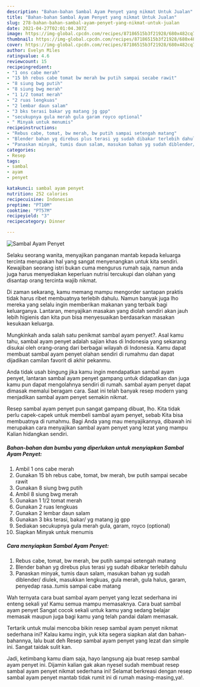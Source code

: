 ```yaml
---
description: "Bahan-bahan Sambal Ayam Penyet yang nikmat Untuk Jualan"
title: "Bahan-bahan Sambal Ayam Penyet yang nikmat Untuk Jualan"
slug: 278-bahan-bahan-sambal-ayam-penyet-yang-nikmat-untuk-jualan
date: 2021-04-27T02:01:04.307Z
image: https://img-global.cpcdn.com/recipes/87186515b3f21928/680x482cq70/sambal-ayam-penyet-foto-resep-utama.jpg
thumbnail: https://img-global.cpcdn.com/recipes/87186515b3f21928/680x482cq70/sambal-ayam-penyet-foto-resep-utama.jpg
cover: https://img-global.cpcdn.com/recipes/87186515b3f21928/680x482cq70/sambal-ayam-penyet-foto-resep-utama.jpg
author: Evelyn Miles
ratingvalue: 4.6
reviewcount: 15
recipeingredient:
- "1 ons cabe merah"
- "15 bh rebus cabe tomat bw merah bw putih sampai secabe rawit"
- "8 siung bwg putih"
- "8 siung bwg merah"
- "1 1/2 tomat merah"
- "2 ruas lengkuas"
- "2 lembar daun salam"
- "3 bks terasi bakar yg matang jg gpp"
- "secukupnya gula merah gula garam royco optional"
- " Minyak untuk menumis"
recipeinstructions:
- "Rebus cabe, tomat, bw merah, bw putih sampai setengah matang"
- "Blender bahan yg direbus plus terasi yg sudah dibakar terlebih dahulu"
- "Panaskan minyak, tumis daun salam, masukan bahan yg sudah diblender/ diulek, masukkan lengkuas, gula merah, gula halus, garam, penyedap rasa..tumis sampai cabe matang"
categories:
- Resep
tags:
- sambal
- ayam
- penyet

katakunci: sambal ayam penyet 
nutrition: 252 calories
recipecuisine: Indonesian
preptime: "PT10M"
cooktime: "PT57M"
recipeyield: "3"
recipecategory: Dinner

---
```



![Sambal Ayam Penyet](https://img-global.cpcdn.com/recipes/87186515b3f21928/680x482cq70/sambal-ayam-penyet-foto-resep-utama.jpg)

Selaku seorang wanita, menyajikan panganan mantab kepada keluarga tercinta merupakan hal yang sangat menyenangkan untuk kita sendiri. Kewajiban seorang istri bukan cuma mengurus rumah saja, namun anda juga harus menyediakan keperluan nutrisi tercukupi dan olahan yang disantap orang tercinta wajib nikmat.

Di zaman  sekarang, kamu memang mampu mengorder santapan praktis tidak harus ribet membuatnya terlebih dahulu. Namun banyak juga lho mereka yang selalu ingin memberikan makanan yang terbaik bagi keluarganya. Lantaran, menyajikan masakan yang diolah sendiri akan jauh lebih higienis dan kita pun bisa menyesuaikan berdasarkan masakan kesukaan keluarga. 



Mungkinkah anda salah satu penikmat sambal ayam penyet?. Asal kamu tahu, sambal ayam penyet adalah sajian khas di Indonesia yang sekarang disukai oleh orang-orang dari berbagai wilayah di Indonesia. Kamu dapat membuat sambal ayam penyet olahan sendiri di rumahmu dan dapat dijadikan camilan favorit di akhir pekanmu.

Anda tidak usah bingung jika kamu ingin mendapatkan sambal ayam penyet, lantaran sambal ayam penyet gampang untuk didapatkan dan juga kamu pun dapat mengolahnya sendiri di rumah. sambal ayam penyet dapat dimasak memalui beragam cara. Saat ini telah banyak resep modern yang menjadikan sambal ayam penyet semakin nikmat.

Resep sambal ayam penyet pun sangat gampang dibuat, lho. Kita tidak perlu capek-capek untuk membeli sambal ayam penyet, sebab Kita bisa membuatnya di rumahmu. Bagi Anda yang mau menyajikannya, dibawah ini merupakan cara menyajikan sambal ayam penyet yang lezat yang mampu Kalian hidangkan sendiri.

<!--inarticleads1-->

##### Bahan-bahan dan bumbu yang diperlukan untuk menyiapkan Sambal Ayam Penyet:

1. Ambil 1 ons cabe merah
1. Gunakan 15 bh rebus cabe, tomat, bw merah, bw putih sampai secabe rawit
1. Gunakan 8 siung bwg putih
1. Ambil 8 siung bwg merah
1. Gunakan 1 1/2 tomat merah
1. Gunakan 2 ruas lengkuas
1. Gunakan 2 lembar daun salam
1. Gunakan 3 bks terasi, bakar/ yg matang jg gpp
1. Sediakan secukupnya gula merah gula, garam, royco (optional)
1. Siapkan  Minyak untuk menumis




<!--inarticleads2-->

##### Cara menyiapkan Sambal Ayam Penyet:

1. Rebus cabe, tomat, bw merah, bw putih sampai setengah matang
1. Blender bahan yg direbus plus terasi yg sudah dibakar terlebih dahulu
1. Panaskan minyak, tumis daun salam, masukan bahan yg sudah diblender/ diulek, masukkan lengkuas, gula merah, gula halus, garam, penyedap rasa..tumis sampai cabe matang




Wah ternyata cara buat sambal ayam penyet yang lezat sederhana ini enteng sekali ya! Kamu semua mampu memasaknya. Cara buat sambal ayam penyet Sangat cocok sekali untuk kamu yang sedang belajar memasak maupun juga bagi kamu yang telah pandai dalam memasak.

Tertarik untuk mulai mencoba bikin resep sambal ayam penyet nikmat sederhana ini? Kalau kamu ingin, yuk kita segera siapkan alat dan bahan-bahannya, lalu buat deh Resep sambal ayam penyet yang lezat dan simple ini. Sangat taidak sulit kan. 

Jadi, ketimbang kamu diam saja, hayo langsung aja buat resep sambal ayam penyet ini. Dijamin kalian gak akan nyesel sudah membuat resep sambal ayam penyet nikmat sederhana ini! Selamat berkreasi dengan resep sambal ayam penyet mantab tidak rumit ini di rumah masing-masing,ya!.

